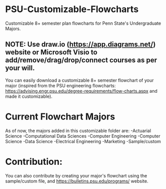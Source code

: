 # PSU-Customizable-Flowcharts
Customizable 8+ semester plan flowcharts for Penn State's Undergraduate Majors.

## NOTE: Use draw.io (https://app.diagrams.net/) website or Microsoft Visio to add/remove/drag/drop/connect courses as per your will. 

You can easily download a customizable 8+ semester flowchart of your major
(inspired from the PSU engineering flowcharts: https://advising.engr.psu.edu/degree-requirements/flow-charts.aspx and made it customizable).

# Current Flowchart Majors
As of now, the majors added in this customizable folder are:
-Actuarial Science
-Computational Data Sciences
-Computer Engineering
-Computer Science
-Data Science
-Electrical Engineering
-Marketing
-Sample/custom

# Contribution:
You can also contribute by creating your major's flowchart using the sample/custom file, and https://bulletins.psu.edu/programs/ website.
